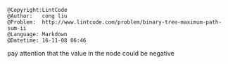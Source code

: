 ```
@Copyright:LintCode
@Author:   cong liu
@Problem:  http://www.lintcode.com/problem/binary-tree-maximum-path-sum-ii
@Language: Markdown
@Datetime: 16-11-08 06:46
```

pay attention that the value in the node could be negative